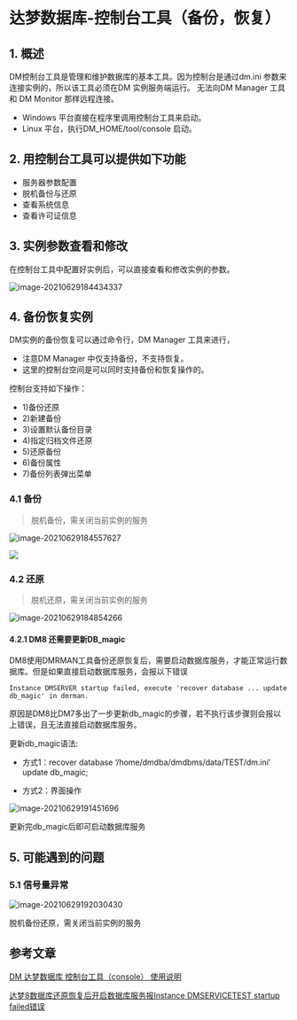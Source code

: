 # 达梦数据库-控制台工具（备份，恢复）

## 1. 概述

DM控制台工具是管理和维护数据库的基本工具。因为控制台是通过dm.ini 参数来连接实例的，所以该工具必须在DM 实例服务端运行。 无法向DM Manager 工具和 DM Monitor 那样远程连接。

- Windows 平台直接在程序里调用控制台工具来启动。
-  Linux 平台，执行DM_HOME/tool/console 启动。

## 2. 用控制台工具可以提供如下功能

- 服务器参数配置
- 脱机备份与还原
- 查看系统信息
- 查看许可证信息

## 3. 实例参数查看和修改

在控制台工具中配置好实例后，可以直接查看和修改实例的参数。

![image-20210629184434337](https://zszblog.oss-cn-beijing.aliyuncs.com/zszblog/blogimage-master/img/image-20210629184434337.png)

## 4. 备份恢复实例

DM实例的备份恢复可以通过命令行，DM Manager 工具来进行，

- 注意DM Manager 中仅支持备份，不支持恢复。
-  这里的控制台空间是可以同时支持备份和恢复操作的。

控制台支持如下操作：

- 1)备份还原
- 2)新建备份
- 3)设置默认备份目录
- 4)指定归档文件还原
- 5)还原备份
- 6)备份属性
- 7)备份列表弹出菜单

### 4.1 备份

>脱机备份，需关闭当前实例的服务

![image-20210629184557627](https://zszblog.oss-cn-beijing.aliyuncs.com/zszblog/blogimage-master/img/image-20210629184557627.png)

![](https://zszblog.oss-cn-beijing.aliyuncs.com/zszblog/blogimage-master/img/image-20210629184557627.png)

### 4.2 还原

>脱机还原，需关闭当前实例的服务

![image-20210629184854266](https://zszblog.oss-cn-beijing.aliyuncs.com/zszblog/blogimage-master/img/image-20210629184854266.png)

#### 4.2.1 DM8 还需要更新DB_magic

DM8使用DMRMAN工具备份还原恢复后，需要启动数据库服务，才能正常运行数据库。但是如果直接启动数据库服务，会报以下错误

```
Instance DMSERVER startup failed, execute 'recover database ... update db_magic' in dmrman.
```

原因是DM8比DM7多出了一步更新db_magic的步骤，若不执行该步骤则会报以上错误，且无法直接启动数据库服务。

更新db_magic语法:

- 方式1：recover database ‘/home/dmdba/dmdbms/data/TEST/dm.ini’ update db_magic;

- 方式2：界面操作

![image-20210629191451696](https://zszblog.oss-cn-beijing.aliyuncs.com/zszblog/blogimage-master/img/image-20210629191451696.png)

更新完db_magic后即可启动数据库服务

## 5. 可能遇到的问题

### 5.1 信号量异常

![image-20210629192030430](https://zszblog.oss-cn-beijing.aliyuncs.com/zszblog/blogimage-master/img/image-20210629192030430.png)

脱机备份还原，需关闭当前实例的服务

## 参考文章

[DM 达梦数据库 控制台工具（console） 使用说明](https://www.cndba.cn/dave/article/3842)

[达梦8数据库还原恢复后开启数据库服务报Instance DMSERVICETEST startup failed错误](https://blog.csdn.net/weixin_42316663/article/details/107682674)
